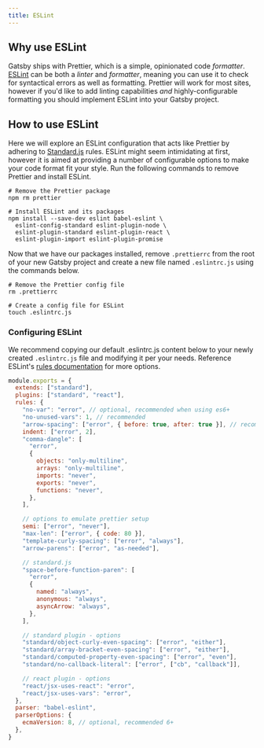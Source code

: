```yaml
---
title: ESLint
---
```


## Why use ESLint

Gatsby ships with Prettier, which is a simple, opinionated code _formatter_. [ESLint](https://eslint.org) can be both a _linter_ and _formatter_, meaning you can use it to check for syntactical errors as well as formatting. Prettier will work for most sites, however if you'd like to add linting capabilities _and_ highly-configurable formatting you should implement ESLint into your Gatsby project.

## How to use ESLint

Here we will explore an ESLint configuration that acts like Prettier by adhering to [Standard.js](https://standardjs.com) rules. ESLint might seem intimidating at first, however it is aimed at providing a number of configurable options to make your code format fit your style. Run the following commands to remove Prettier and install ESLint.

```shell
# Remove the Prettier package
npm rm prettier

# Install ESLint and its packages
npm install --save-dev eslint babel-eslint \
  eslint-config-standard eslint-plugin-node \
  eslint-plugin-standard eslint-plugin-react \
  eslint-plugin-import eslint-plugin-promise
```

Now that we have our packages installed, remove `.prettierrc` from the root of your new Gatsby project and create a new file named `.eslintrc.js` using the commands below.

```shell
# Remove the Prettier config file
rm .prettierrc

# Create a config file for ESLint
touch .eslintrc.js
```

### Configuring ESLint

We recommend copying our default .eslintrc.js content below to your newly created `.eslintrc.js` file and modifying it per your needs. Reference ESLint's [rules documentation](https://eslint.org/docs/rules/) for more options.

```js:title=.eslintrc.js
module.exports = {
  extends: ["standard"],
  plugins: ["standard", "react"],
  rules: {
    "no-var": "error", // optional, recommended when using es6+
    "no-unused-vars": 1, // recommended
    "arrow-spacing": ["error", { before: true, after: true }], // recommended
    indent: ["error", 2],
    "comma-dangle": [
      "error",
      {
        objects: "only-multiline",
        arrays: "only-multiline",
        imports: "never",
        exports: "never",
        functions: "never",
      },
    ],

    // options to emulate prettier setup
    semi: ["error", "never"],
    "max-len": ["error", { code: 80 }],
    "template-curly-spacing": ["error", "always"],
    "arrow-parens": ["error", "as-needed"],

    // standard.js
    "space-before-function-paren": [
      "error",
      {
        named: "always",
        anonymous: "always",
        asyncArrow: "always",
      },
    ],

    // standard plugin - options
    "standard/object-curly-even-spacing": ["error", "either"],
    "standard/array-bracket-even-spacing": ["error", "either"],
    "standard/computed-property-even-spacing": ["error", "even"],
    "standard/no-callback-literal": ["error", ["cb", "callback"]],

    // react plugin - options
    "react/jsx-uses-react": "error",
    "react/jsx-uses-vars": "error",
  },
  parser: "babel-eslint",
  parserOptions: {
    ecmaVersion: 8, // optional, recommended 6+
  },
}
```
